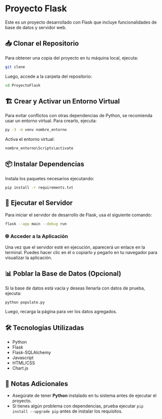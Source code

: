 # Proyecto Flask

Este es un proyecto desarrollado con Flask que incluye funcionalidades de base de datos y servidor web.

## 📥 Clonar el Repositorio

Para obtener una copia del proyecto en tu máquina local, ejecuta:

```bash
git clone 
```

Luego, accede a la carpeta del repositorio:

```bash
cd ProyectoFlask
```

## 🏗️ Crear y Activar un Entorno Virtual

Para evitar conflictos con otras dependencias de Python, se recomienda usar un entorno virtual. Para crearlo, ejecuta:

```bash
py -3 -m venv nombre_entorno
```

Activa el entorno virtual:

```bash
nombre_entorno\Scripts\activate
```

## 📦 Instalar Dependencias

Instala los paquetes necesarios ejecutando:

```bash
pip install -r requirements.txt
```

## 🚀 Ejecutar el Servidor

Para iniciar el servidor de desarrollo de Flask, usa el siguiente comando:

```bash
flask --app main --debug run
```

### 🌐 Acceder a la Aplicación

Una vez que el servidor esté en ejecución, aparecerá un enlace en la terminal. Puedes hacer clic en él o copiarlo y pegarlo en tu navegador para visualizar la aplicación.

## 📊 Poblar la Base de Datos (Opcional)

Si la base de datos está vacía y deseas llenarla con datos de prueba, ejecuta:

```bash
python populate.py
```

Luego, recarga la página para ver los datos agregados.

## 🛠️ Tecnologías Utilizadas

- Python
- Flask
- Flask-SQLAlchemy
- Javascript
- HTML/CSS
- Chart.js

## 📝 Notas Adicionales

- Asegúrate de tener **Python** instalado en tu sistema antes de ejecutar el proyecto.
- Si tienes algún problema con dependencias, prueba ejecutar `pip install --upgrade pip` antes de instalar los requisitos.
